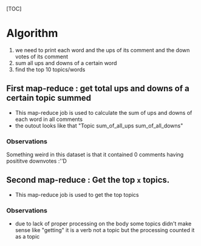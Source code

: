 [TOC]

# Algorithm

1. we need to print each word and the ups of its comment and the down votes of its comment
2. sum all ups and downs of a certain word
3. find the top 10 topics/words

## First map-reduce : get total ups and downs of a certain topic summed

* This map-reduce job is used to calculate the sum of ups and downs of each word in all comments
* the outout looks like that "Topic      sum_of_all_ups     sum_of_all_downs"


### Observations
Something weird in this dataset is that it contained 0 comments having posititve downvotes :''D

## Second map-reduce : Get the top `x` topics.

* This map-reduce job is used to get the top topics

### Observations
* due to lack of proper processing on the body some topics didn't make sense like "getting" it is a verb not a topic but the processing counted it as a topic

